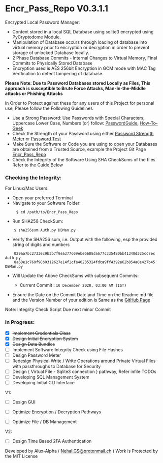 # Encr_Pass_Repo V0.3.1.1

Encrypted Local Password Manager:

- Content stored in a local SQL Database using sqlite3 encrypted using PyCryptodome Module.
- Manipulation of Database occurs through loading of database into virtual memory prior to encryption or decryption in order to prevent storage of unlocked Database locally.
- 2 Phase Database Commits - Internal Changes to Virtual Memory, Final Commits to Physically Stored Database
- Encryption used is AES 256bit Encryption in GCM mode with MAC Tag Verification to detect tampering of database. 

**Please Note: Due to Password Databases stored Locally as Files, This approach is susceptible to Brute Force Attacks, Man-In-the-Middle attacks or Phishing Attacks**

In Order to Protect against these for any users of this Project for personal use, Please follow the Following Guidelines 

- Use a Strong Password: Use Passwords with Special Characters, Uppercase Lower Case, Numbers (or) follow: [PasswordGuide](https://xkcd.com/936/), [How-To-Geek](https://www.howtogeek.com/195430/how-to-create-a-strong-password-and-remember-it/)
- Check the Strength of your Password using either [Password Strength Meter](http://www.passwordmeter.com/) or [Password Test](https://www.my1login.com/resources/password-strength-test/)
- Make Sure the Software or Code you are using to open your Databases are obtained from a Trusted Source, example the Project Git Page [Encr_Pass_Repo](https://github.com/Alux-Alpha/Encr_Pass_Repo)
- Check the Integrity of the Software Using SHA CheckSums of the files. Refer to the Guide Below

### Checking the Integrity:
For Linux/Mac Users:

- Open your preferred Terminal
- Navigate to your Software Folder:
```  
     $ cd /path/to/Encr_Pass_Repo
```    
- Run SHA256 CheckSum:
```
    $ sha256sum Auth.py DBMan.py
```
- Verify the SHA256 sum, i.e. Output with the following, esp the provided string of digits and numbers
```
    029aa7bc2733ec9b3b7f9ea377c09ebe6688da677c335480bb41340d325cc7ec  Auth.py
    8a68e1c760f98b0312627e14f1cfa40235324fdca9ff4392a62b854a0e427b45  DBMan.py
```
- Will Update the Above CheckSums with subsequent Commits:
    - Current Commit : `10 December 2020, 03:00 AM (IST)`

- Ensure the Date on the  Commit Date and Time on the Readme.md file and the Version Number of your edition is Same as the [GitHub Page](https://github.com/Alux-Alpha/Encr_Pass_Repo)

Note: Integrity Check Script Due next minor Commit 

### In Progress:

- [x] ~~Implement Credentials Class~~
- [x] ~~Design Initial Encryption System~~
- [x] ~~Design Data Bundles~~ 
- [ ] Implement Software Integrity Check using File Hashes
- [ ] Design Password Meter   
- [ ] Redesign Physical Write / Write Operations around Private Virtual Files with passthroughs to Database for Security
- [ ] Design { Virtual File - Sqlite3 connection } pathway, Refer infile TODOs  
- [ ] Developing SQL Management System
- [ ] Developing Initial CLI Interface  

V1:

- [ ] Design GUI
- [ ] Optimize Encryption / Decryption Pathways
- [ ] Optimize File / DB Management


V2:

- [ ] Design Time Based 2FA Authentication


Developed by Alux-Alpha ( Nehal.GS@protonmail.ch )
Work is Protected by the MIT License
